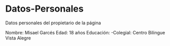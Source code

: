 # Datos-Personales
Datos personales del propietario de la página

Nombre: Misael Garcés
Edad: 18 años
Educación: 
-Colegial: Centro Bilingue Vista Alegre
